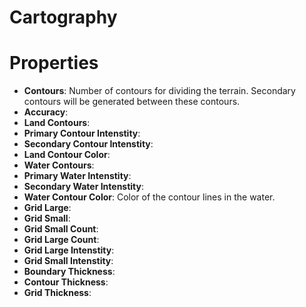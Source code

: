 # Cartography





# Properties

- **Contours**: Number of contours for dividing the terrain. Secondary contours will be generated between these contours.
- **Accuracy**: 
- **Land Contours**: 
- **Primary Contour Intenstity**: 
- **Secondary Contour Intenstity**: 
- **Land Contour Color**: 
- **Water Contours**: 
- **Primary Water Intenstity**: 
- **Secondary Water Intenstity**: 
- **Water Contour Color**: Color of the contour lines in the water.
- **Grid Large**: 
- **Grid Small**: 
- **Grid Small Count**: 
- **Grid Large Count**: 
- **Grid Large Intenstity**: 
- **Grid Small Intenstity**: 
- **Boundary Thickness**: 
- **Contour Thickness**: 
- **Grid Thickness**: 



